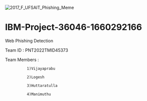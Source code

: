 ![2017_F_UFSAIT_Phishing_Meme](https://user-images.githubusercontent.com/113415196/202528262-afc396f5-c1f7-4f7a-9f5a-1fa57fd3ad9a.png)


# IBM-Project-36046-1660292166
Web Phishing Detection

Team ID : PNT2022TMID45373

Team Members :
   
              1)Vijayaprabu
   
              2)Logesh
   
              3)Huttaratulla
   
              4)Manimuthu

